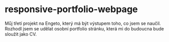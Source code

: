 # responsive-portfolio-webpage
Můj třetí projekt na Engeto, který má být výstupem toho, co jsem se naučil. Rozhodl jsem se udělat osobní portfolio stránku, která mi do budoucna bude sloužit jako CV.
